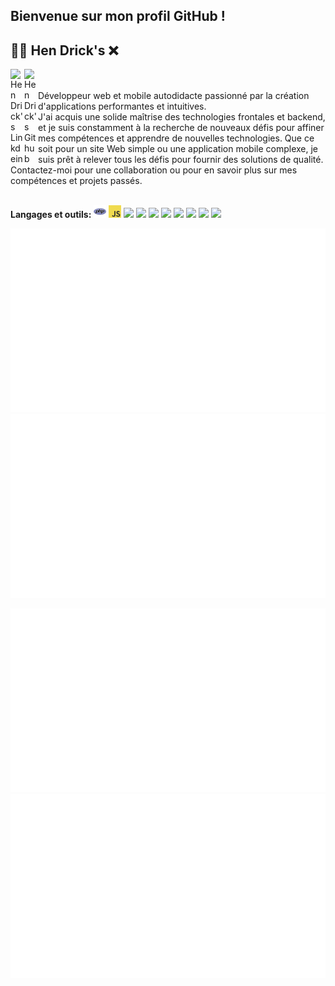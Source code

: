 ## Bienvenue sur mon profil GitHub !

## 🤴🏽 Hen Drick's ❌
<a href="http://linkedin.com/in/hamien-jean-l-b0b86aa9">
  <img align="left" alt="Hen Drick's Linkdein" width="22px" src="https://cdn.jsdelivr.net/npm/simple-icons@v3/icons/linkedin.svg" />
</a>
<a href="https://github.com/Hen-Dricks/">
  <img align="left" alt="Hen Drick's Github" width="22px" src="https://cdn.jsdelivr.net/npm/simple-icons@v3/icons/github.svg" />
</a>
<br>
<br>
Développeur web et mobile autodidacte passionné par la création d'applications performantes et intuitives. 
<br>J'ai acquis une solide maîtrise des technologies frontales et backend, et je suis constamment à la recherche de nouveaux défis pour affiner mes compétences et apprendre de nouvelles technologies. Que ce soit pour un site Web simple ou une application mobile complexe, je suis prêt à relever tous les défis pour fournir des solutions de qualité.<br>
Contactez-moi pour une collaboration ou pour en savoir plus sur mes compétences et projets passés.
<br><br>

**Langages et outils:**
<code><img height="20" src="https://raw.githubusercontent.com/github/explore/80688e429a7d4ef2fca1e82350fe8e3517d3494d/topics/php/php.png"></code>
<code><img height="20" src="https://raw.githubusercontent.com/github/explore/80688e429a7d4ef2fca1e82350fe8e3517d3494d/topics/javascript/javascript.png"></code>
<code><img height="20" src="https://cdn.worldvectorlogo.com/logos/visual-studio-code-1.svg"></code>
<code><img height="20" src="https://tech.pelmorex.com/wp-content/uploads/2020/10/flutter.png"></code>
<code><img height="20" src="https://sponsors.vuejs.org/images/laravel.png"></code>
<code><img height="20" src="https://positivethinking.tech/wp-content/uploads/2021/01/Logo-Vuejs.png"></code>
<code><img height="20" src="https://cdn.quasar.dev/logo-v2/svg/logo.svg"></code>
<code><img height="20" src="https://avatars.githubusercontent.com/u/67591465?s=200&v=4"></code>
<code><img height="20" src="https://ionicframework.com/_next/image?url=%2F_next%2Fstatic%2Fmedia%2Fframework-1.f8c82db2.png&w=256&q=75"></code>
<code><img height="20" src="https://www.python.org/static/img/python-logo@2x.png"></code>

![](https://raw.githubusercontent.com/Hen-Dricks/profile-stats/master/generated/overview.svg#gh-light-mode-only)
![](https://raw.githubusercontent.com/Hen-Dricks/profile-stats/master/generated/languages.svg#gh-light-mode-only)

![](https://raw.githubusercontent.com/Hen-Dricks/profile-stats/master/generated/overview.svg#gh-dark-mode-only)
![](https://raw.githubusercontent.com/Hen-Dricks/profile-stats/master/generated/languages.svg#gh-dark-mode-only)
